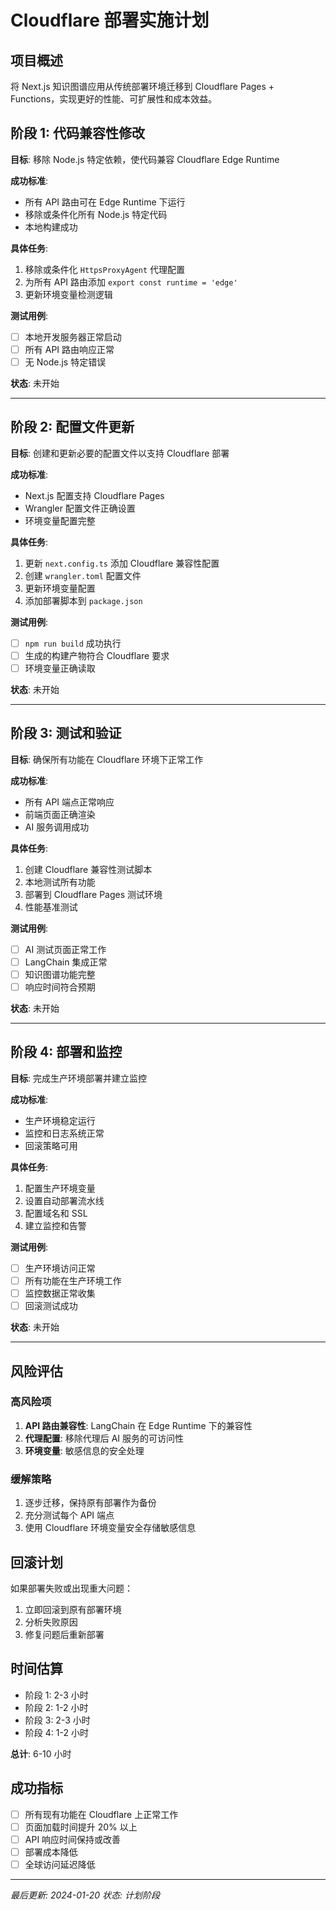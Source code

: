 # Cloudflare 部署实施计划

## 项目概述

将 Next.js 知识图谱应用从传统部署环境迁移到 Cloudflare Pages + Functions，实现更好的性能、可扩展性和成本效益。

## 阶段 1: 代码兼容性修改

**目标**: 移除 Node.js 特定依赖，使代码兼容 Cloudflare Edge Runtime

**成功标准**: 
- 所有 API 路由可在 Edge Runtime 下运行
- 移除或条件化所有 Node.js 特定代码
- 本地构建成功

**具体任务**:
1. 移除或条件化 `HttpsProxyAgent` 代理配置
2. 为所有 API 路由添加 `export const runtime = 'edge'`
3. 更新环境变量检测逻辑

**测试用例**:
- [ ] 本地开发服务器正常启动
- [ ] 所有 API 路由响应正常
- [ ] 无 Node.js 特定错误

**状态**: 未开始

---

## 阶段 2: 配置文件更新

**目标**: 创建和更新必要的配置文件以支持 Cloudflare 部署

**成功标准**:
- Next.js 配置支持 Cloudflare Pages
- Wrangler 配置文件正确设置
- 环境变量配置完整

**具体任务**:
1. 更新 `next.config.ts` 添加 Cloudflare 兼容性配置
2. 创建 `wrangler.toml` 配置文件
3. 更新环境变量配置
4. 添加部署脚本到 `package.json`

**测试用例**:
- [ ] `npm run build` 成功执行
- [ ] 生成的构建产物符合 Cloudflare 要求
- [ ] 环境变量正确读取

**状态**: 未开始

---

## 阶段 3: 测试和验证

**目标**: 确保所有功能在 Cloudflare 环境下正常工作

**成功标准**:
- 所有 API 端点正常响应
- 前端页面正确渲染
- AI 服务调用成功

**具体任务**:
1. 创建 Cloudflare 兼容性测试脚本
2. 本地测试所有功能
3. 部署到 Cloudflare Pages 测试环境
4. 性能基准测试

**测试用例**:
- [ ] AI 测试页面正常工作
- [ ] LangChain 集成正常
- [ ] 知识图谱功能完整
- [ ] 响应时间符合预期

**状态**: 未开始

---

## 阶段 4: 部署和监控

**目标**: 完成生产环境部署并建立监控

**成功标准**:
- 生产环境稳定运行
- 监控和日志系统正常
- 回滚策略可用

**具体任务**:
1. 配置生产环境变量
2. 设置自动部署流水线
3. 配置域名和 SSL
4. 建立监控和告警

**测试用例**:
- [ ] 生产环境访问正常
- [ ] 所有功能在生产环境工作
- [ ] 监控数据正常收集
- [ ] 回滚测试成功

**状态**: 未开始

---

## 风险评估

### 高风险项
1. **API 路由兼容性**: LangChain 在 Edge Runtime 下的兼容性
2. **代理配置**: 移除代理后 AI 服务的可访问性
3. **环境变量**: 敏感信息的安全处理

### 缓解策略
1. 逐步迁移，保持原有部署作为备份
2. 充分测试每个 API 端点
3. 使用 Cloudflare 环境变量安全存储敏感信息

## 回滚计划

如果部署失败或出现重大问题：
1. 立即回滚到原有部署环境
2. 分析失败原因
3. 修复问题后重新部署

## 时间估算

- 阶段 1: 2-3 小时
- 阶段 2: 1-2 小时  
- 阶段 3: 2-3 小时
- 阶段 4: 1-2 小时

**总计**: 6-10 小时

## 成功指标

- [ ] 所有现有功能在 Cloudflare 上正常工作
- [ ] 页面加载时间提升 20% 以上
- [ ] API 响应时间保持或改善
- [ ] 部署成本降低
- [ ] 全球访问延迟降低

---

*最后更新: 2024-01-20*
*状态: 计划阶段*